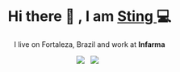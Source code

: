 


<h1 align='center'> Hi there 👋 , I am <a href="https://github.com/stings8">Sting </a>💻 </h1>

<p align='center'>
  I live on Fortaleza, Brazil and work at <b>Infarma</b> 
</p>

<p align='center'> 
 <a href="https://www.linkedin.com/in/stings8/"><img src="https://img.shields.io/badge/linkedin-%230077B5.svg?&style=for-the-badge&logo=linkedin&logoColor=white" /></a>&nbsp;&nbsp;
  <a href="mailto:stingufc@gmail.com?subject=Olá%20Sting"><img src="https://img.shields.io/badge/gmail-%23D14836.svg?&style=for-the-badge&logo=gmail&logoColor=white" /></a>&nbsp;&nbsp;

</p>

<!--
Here are some ideas to get you started:

- 🔭 I’m currently working on ...
- 🌱 I’m currently learning ...
- 👯 I’m looking to collaborate on ...
- 🤔 I’m looking for help with ...
- 💬 Ask me about ...
- 📫 How to reach me: ...
- 😄 Pronouns: ...
- ⚡ Fun fact: ...



<h4> 🔭 I’m currently working with ...</h4>

<p >
  <img src="https://img.shields.io/badge/html5%20-%23e34f26.svg?&style=for-the-badge&logo=html5&logoColor=white" />&nbsp;&nbsp;<img src="https://img.shields.io/badge/css3%20-%231572B6.svg?&style=for-the-badge&logo=css3&logoColor=white" />&nbsp;&nbsp;<img src="https://img.shields.io/badge/jquery%20-%230769ad.svg?&style=for-the-badge&logo=jquery&logoColor=white" />&nbsp;&nbsp;<img src="https://img.shields.io/badge/javascript%20-%23F7DF1E.svg?&style=for-the-badge&logo=javascript&logoColor=white" />&nbsp;&nbsp;
</p>

-->
<!--

[![Top Langs](https://github-readme-stats.vercel.app/api/top-langs/?username=stings8)](https://github.com/stings8/github-readme-stats)

- Compact layout

[![Top Langs](https://github-readme-stats.vercel.app/api/top-langs/?username=stings8&layout=compact)](https://github.com/stings8/github-readme-stats)

-->


